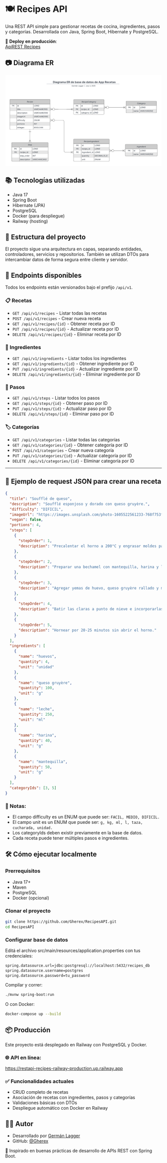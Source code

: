 # 🍽️ Recipes API

Una REST API simple para gestionar recetas de cocina, ingredientes, pasos y categorías. Desarrollada con Java, Spring Boot, Hibernate y PostgreSQL.

🚀 **Deploy en producción**:  
[ApiREST Recipes](https://restapi-recipes.up.railway.app/api/v1/recipes)

## 📷 Diagrama ER
![Diagrama ER de App Recetas](images/Diagrama_ER_de_App_Recetas.png)

## 📚 Tecnologías utilizadas

- Java 17
- Spring Boot
- Hibernate (JPA)
- PostgreSQL
- Docker (para despliegue)
- Railway (hosting)

## 📂 Estructura del proyecto

El proyecto sigue una arquitectura en capas, separando entidades, controladores, servicios y repositorios. También se utilizan DTOs para intercambiar datos de forma segura entre cliente y servidor.

## 📌 Endpoints disponibles

Todos los endpoints están versionados bajo el prefijo `/api/v1`.

### 📋 Recetas
- `GET /api/v1/recipes` - Listar todas las recetas
- `POST /api/v1/recipes` - Crear nueva receta
- `GET /api/v1/recipes/{id}` - Obtener receta por ID
- `PUT /api/v1/recipes/{id}` - Actualizar receta por ID
- `DELETE /api/v1/recipes/{id}` - Eliminar receta por ID

### 🧂 Ingredientes
- `GET /api/v1/ingredients` - Listar todos los ingredientes
- `GET /api/v1/ingredients/{id}` - Obtener ingrediente por ID
- `PUT /api/v1/ingredients/{id}` - Actualizar ingrediente por ID
- `DELETE /api/v1/ingredients/{id}` - Eliminar ingrediente por ID

### 🧾 Pasos
- `GET /api/v1/steps` - Listar todos los pasos
- `GET /api/v1/steps/{id}` - Obtener paso por ID
- `PUT /api/v1/steps/{id}` - Actualizar paso por ID
- `DELETE /api/v1/steps/{id}` - Eliminar paso por ID

### 🏷️ Categorías
- `GET /api/v1/categories` - Listar todas las categorías
- `GET /api/v1/categories/{id}` - Obtener categoría por ID
- `POST /api/v1/categories` - Crear nueva categoría
- `PUT /api/v1/categories/{id}` - Actualizar categoría por ID
- `DELETE /api/v1/categories/{id}` - Eliminar categoría por ID
---

## 🧪 Ejemplo de request JSON para crear una receta

```json
{
  "title": "Soufflé de queso",
  "description": "Soufflé esponjoso y dorado con queso gruyère.",
  "difficulty": "DIFICIL",
  "imageUrl": "https://images.unsplash.com/photo-1605522561233-768f753f5a4c?q=80&w=1374&auto=format&fit=crop&ixlib=rb-4.1.0&ixid=M3wxMjA3fDB8MHxwaG90by1wYWdlfHx8fGVufDB8fHx8fA%3D%3D",
  "vegan": false,
  "portions": 4,
  "steps": [
    {
      "stepOrder": 1,
      "description": "Precalentar el horno a 200°C y engrasar moldes para soufflé."
    },
    {
      "stepOrder": 2,
      "description": "Preparar una bechamel con mantequilla, harina y leche."
    },
    {
      "stepOrder": 3,
      "description": "Agregar yemas de huevo, queso gruyère rallado y mezclar."
    },
    {
      "stepOrder": 4,
      "description": "Batir las claras a punto de nieve e incorporarlas con movimientos envolventes."
    },
    {
      "stepOrder": 5,
      "description": "Hornear por 20-25 minutos sin abrir el horno."
    }
  ],
  "ingredients": [
    {
      "name": "huevos",
      "quantity": 4,
      "unit": "unidad"
    },
    {
      "name": "queso gruyère",
      "quantity": 100,
      "unit": "g"
    },
    {
      "name": "leche",
      "quantity": 250,
      "unit": "ml"
    },
    {
      "name": "harina",
      "quantity": 40,
      "unit": "g"
    },
    {
      "name": "mantequilla",
      "quantity": 50,
      "unit": "g"
    }
  ],
  "categoryIds": [3, 5]
}
```

### 📌 Notas:

- El campo difficulty es un ENUM que puede ser: `FACIL, MEDIO, DIFICIL.`
- El campo unit es un ENUM que puede ser: `g, kg, ml, l, taza, cucharada, unidad.`
- Los categoryIds deben existir previamente en la base de datos.
- Cada receta puede tener múltiples pasos e ingredientes.

## 🛠️ Cómo ejecutar localmente

### Prerrequisitos
- Java 17+
- Maven
- PostgreSQL
- Docker (opcional)

### Clonar el proyecto

```bash
git clone https://github.com/Gherex/RecipesAPI.git
cd RecipesAPI
```
### Configurar base de datos
Editá el archivo src/main/resources/application.properties con tus credenciales:

```properties
spring.datasource.url=jdbc:postgresql://localhost:5432/recipes_db
spring.datasource.username=postgres
spring.datasource.password=tu_password
```

Compilar y correr:

```bash
./mvnw spring-boot:run
```
O con Docker:

```bash
docker-compose up --build
```
## 📦 Producción
Este proyecto está desplegado en Railway con PostgreSQL y Docker.

### 🌐 API en línea:
https://restapi-recipes-railway-production.up.railway.app

### ✅ Funcionalidades actuales

- CRUD completo de recetas
- Asociación de recetas con ingredientes, pasos y categorías
- Validaciones básicas con DTOs
- Despliegue automático con Docker en Railway

## 👨‍💻 Autor
- Desarrollado por [Germán Lagger](https://www.linkedin.com/in/germanlagger/)
- GitHub: [@Gherex](https://github.com/Gherex?tab=repositories)

🧠 Inspirado en buenas prácticas de desarrollo de APIs REST con Spring Boot.
